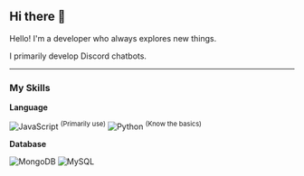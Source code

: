 ## Hi there 👋

Hello! I'm a developer who always explores new things.

I primarily develop Discord chatbots.

---

### **My Skills**

**Language**

![JavaScript](https://img.shields.io/badge/JavaScript-F7DF1E?style=for-the-badge&logo=javascript&logoColor=black) <sup>(Primarily use)</sup> ![Python](https://img.shields.io/badge/Python-306998?style=for-the-badge&logo=python&logoColor=white) <sup>(Know the basics)</sup>

**Database**

![MongoDB](https://img.shields.io/badge/MongoDB-47A248?style=for-the-badge&logo=mongodb&logoColor=white)   ![MySQL](https://img.shields.io/badge/MySQL-4479A1?style=for-the-badge&logo=mysql&logoColor=white)

